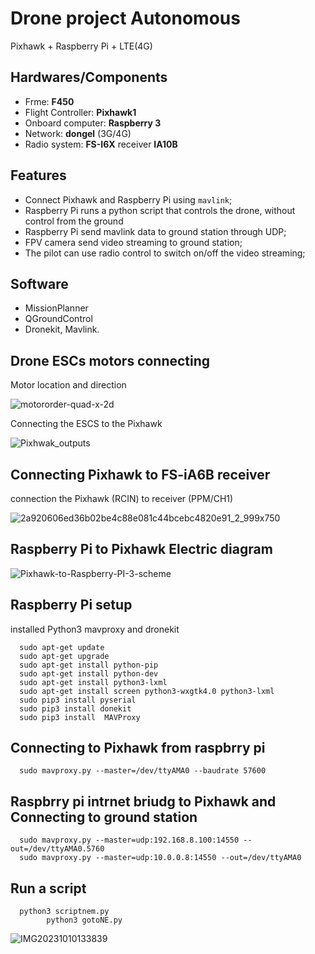 #  Drone project Autonomous
Pixhawk + Raspberry Pi + LTE(4G) 

## Hardwares/Components
- Frme: **F450**
- Flight Controller: **Pixhawk1**
- Onboard computer: **Raspberry 3**
- Network: **dongel** (3G/4G)
- Radio system: **FS-I6X**  receiver **IA10B**

## Features
- Connect Pixhawk and Raspberry Pi using `mavlink`;
- Raspberry Pi runs a python script that controls the drone, without control from the ground
- Raspberry Pi send mavlink data to ground station through UDP;
- FPV camera send video streaming to ground station;
- The pilot can use radio control to switch on/off the video streaming;

## Software
- MissionPlanner
- QGroundControl
- Dronekit, Mavlink.

## Drone ESCs motors connecting 
   Motor location and direction

![motororder-quad-x-2d](https://github.com/matanatar11/Drone-Raspberry-Pi-/assets/101950216/af9290fb-06f4-46eb-b9ea-6c429c936531)

   Connecting the ESCS to the Pixhawk

   
![Pixhwak_outputs](https://github.com/matanatar11/Drone-Raspberry-Pi-/assets/101950216/b38fad30-746c-4303-b380-7baf7e2aad01)


## Connecting Pixhawk to FS-iA6B receiver
connection the Pixhawk (RCIN) to receiver (PPM/CH1)

![2a920606ed36b02be4c88e081c44bcebc4820e91_2_999x750](https://github.com/matanatar11/Drone-Raspberry-Pi-/assets/101950216/bad2ae77-4b02-4a4f-8521-57d1e9f512b6)


## Raspberry Pi to Pixhawk Electric diagram 

![Pixhawk-to-Raspberry-PI-3-scheme](https://github.com/matanatar11/Drone-Raspberry-Pi-/assets/101950216/da9c3078-5146-40d2-8bda-5e12142c2a5a)


## Raspberry Pi setup 
installed Python3 mavproxy and dronekit

      sudo apt-get update
      sudo apt-get upgrade
      sudo apt-get install python-pip
      sudo apt-get install python-dev
      sudo apt-get install python3-lxml
      sudo apt-get install screen python3-wxgtk4.0 python3-lxml
      sudo pip3 install pyserial
      sudo pip3 install donekit
      sudo pip3 install  MAVProxy

## Connecting to Pixhawk from raspbrry pi
      sudo mavproxy.py --master=/dev/ttyAMA0 --baudrate 57600 


## Raspbrry pi intrnet briudg to Pixhawk and Connecting to ground station
      sudo mavproxy.py --master=udp:192.168.8.100:14550 --out=/dev/ttyAMA0.5760
      sudo mavproxy.py --master=udp:10.0.0.8:14550 --out=/dev/ttyAMA0
  
## Run a script 
     
      python3 scriptnem.py
            python3 gotoNE.py



![IMG20231010133839](https://github.com/matanatar11/Drone-Raspberry-Pi-/assets/101950216/a7978788-da8f-452b-a103-98ebee92a2ab)

















































